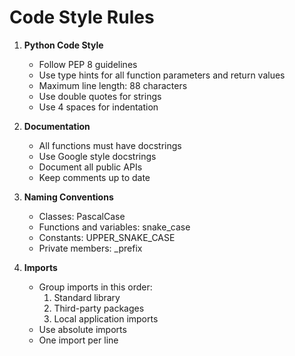 # Code Style Rules

1. **Python Code Style**
   - Follow PEP 8 guidelines
   - Use type hints for all function parameters and return values
   - Maximum line length: 88 characters
   - Use double quotes for strings
   - Use 4 spaces for indentation

2. **Documentation**
   - All functions must have docstrings
   - Use Google style docstrings
   - Document all public APIs
   - Keep comments up to date

3. **Naming Conventions**
   - Classes: PascalCase
   - Functions and variables: snake_case
   - Constants: UPPER_SNAKE_CASE
   - Private members: _prefix

4. **Imports**
   - Group imports in this order:
     1. Standard library
     2. Third-party packages
     3. Local application imports
   - Use absolute imports
   - One import per line 